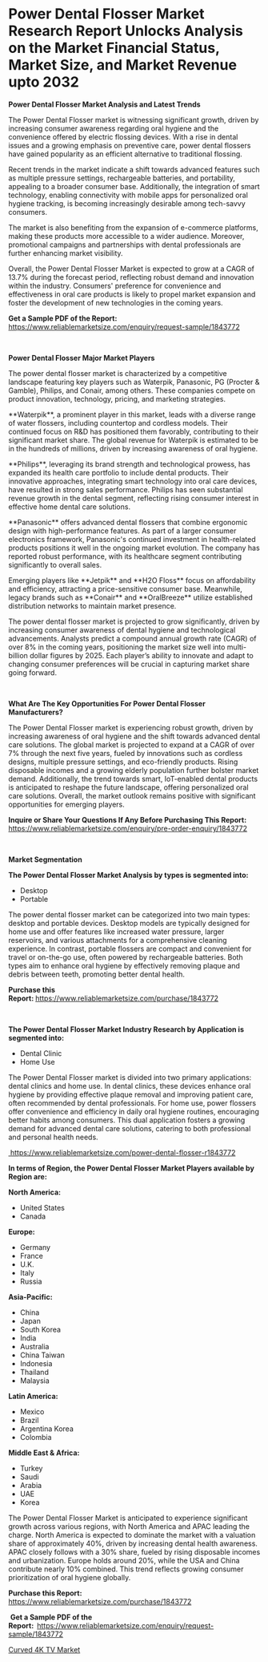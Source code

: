 <p><h1>Power Dental Flosser Market Research Report Unlocks Analysis on the Market Financial Status, Market Size, and Market Revenue upto 2032</h1></p><p><strong>Power Dental Flosser Market Analysis and Latest Trends</strong></p>
<p><p>The Power Dental Flosser market is witnessing significant growth, driven by increasing consumer awareness regarding oral hygiene and the convenience offered by electric flossing devices. With a rise in dental issues and a growing emphasis on preventive care, power dental flossers have gained popularity as an efficient alternative to traditional flossing. </p><p>Recent trends in the market indicate a shift towards advanced features such as multiple pressure settings, rechargeable batteries, and portability, appealing to a broader consumer base. Additionally, the integration of smart technology, enabling connectivity with mobile apps for personalized oral hygiene tracking, is becoming increasingly desirable among tech-savvy consumers. </p><p>The market is also benefiting from the expansion of e-commerce platforms, making these products more accessible to a wider audience. Moreover, promotional campaigns and partnerships with dental professionals are further enhancing market visibility. </p><p>Overall, the Power Dental Flosser Market is expected to grow at a CAGR of 13.7% during the forecast period, reflecting robust demand and innovation within the industry. Consumers' preference for convenience and effectiveness in oral care products is likely to propel market expansion and foster the development of new technologies in the coming years.</p></p>
<p><strong>Get a Sample PDF of the Report:&nbsp;</strong> <a href="https://www.reliablemarketsize.com/enquiry/request-sample/1843772?utm_campaign=2293&utm_medium=2&utm_source=Github&utm_content=ia&utm_term=10022025&utm_id=power-dental-flosser">https://www.reliablemarketsize.com/enquiry/request-sample/1843772</a></p>
<p>&nbsp;</p>
<p><strong>Power Dental Flosser Major Market Players</strong></p>
<p><p>The power dental flosser market is characterized by a competitive landscape featuring key players such as Waterpik, Panasonic, PG (Procter & Gamble), Philips, and Conair, among others. These companies compete on product innovation, technology, pricing, and marketing strategies.</p><p>**Waterpik**, a prominent player in this market, leads with a diverse range of water flossers, including countertop and cordless models. Their continued focus on R&D has positioned them favorably, contributing to their significant market share. The global revenue for Waterpik is estimated to be in the hundreds of millions, driven by increasing awareness of oral hygiene.</p><p>**Philips**, leveraging its brand strength and technological prowess, has expanded its health care portfolio to include dental products. Their innovative approaches, integrating smart technology into oral care devices, have resulted in strong sales performance. Philips has seen substantial revenue growth in the dental segment, reflecting rising consumer interest in effective home dental care solutions.</p><p>**Panasonic** offers advanced dental flossers that combine ergonomic design with high-performance features. As part of a larger consumer electronics framework, Panasonic's continued investment in health-related products positions it well in the ongoing market evolution. The company has reported robust performance, with its healthcare segment contributing significantly to overall sales.</p><p>Emerging players like **Jetpik** and **H2O Floss** focus on affordability and efficiency, attracting a price-sensitive consumer base. Meanwhile, legacy brands such as **Conair** and **OralBreeze** utilize established distribution networks to maintain market presence.</p><p>The power dental flosser market is projected to grow significantly, driven by increasing consumer awareness of dental hygiene and technological advancements. Analysts predict a compound annual growth rate (CAGR) of over 8% in the coming years, positioning the market size well into multi-billion dollar figures by 2025. Each player’s ability to innovate and adapt to changing consumer preferences will be crucial in capturing market share going forward.</p></p>
<p>&nbsp;</p>
<p><strong>What Are The Key Opportunities For Power Dental Flosser Manufacturers?</strong></p>
<p><p>The Power Dental Flosser market is experiencing robust growth, driven by increasing awareness of oral hygiene and the shift towards advanced dental care solutions. The global market is projected to expand at a CAGR of over 7% through the next five years, fueled by innovations such as cordless designs, multiple pressure settings, and eco-friendly products. Rising disposable incomes and a growing elderly population further bolster market demand. Additionally, the trend towards smart, IoT-enabled dental products is anticipated to reshape the future landscape, offering personalized oral care solutions. Overall, the market outlook remains positive with significant opportunities for emerging players.</p></p>
<p><strong>Inquire or Share Your Questions If Any Before Purchasing This Report:</strong> <a href="https://www.reliablemarketsize.com/enquiry/pre-order-enquiry/1843772?utm_campaign=2293&utm_medium=2&utm_source=Github&utm_content=ia&utm_term=10022025&utm_id=power-dental-flosser">https://www.reliablemarketsize.com/enquiry/pre-order-enquiry/1843772</a></p>
<p>&nbsp;</p>
<p><strong>Market Segmentation</strong></p>
<p><strong>The Power Dental Flosser Market Analysis by types is segmented into:</strong></p>
<p><ul><li>Desktop</li><li>Portable</li></ul></p>
<p><p>The power dental flosser market can be categorized into two main types: desktop and portable devices. Desktop models are typically designed for home use and offer features like increased water pressure, larger reservoirs, and various attachments for a comprehensive cleaning experience. In contrast, portable flossers are compact and convenient for travel or on-the-go use, often powered by rechargeable batteries. Both types aim to enhance oral hygiene by effectively removing plaque and debris between teeth, promoting better dental health.</p></p>
<p><strong>Purchase this Report:&nbsp;</strong><a href="https://www.reliablemarketsize.com/purchase/1843772?utm_campaign=2293&utm_medium=2&utm_source=Github&utm_content=ia&utm_term=10022025&utm_id=power-dental-flosser">https://www.reliablemarketsize.com/purchase/1843772</a></p>
<p>&nbsp;</p>
<p><strong>The Power Dental Flosser Market Industry Research by Application is segmented into:</strong></p>
<p><ul><li>Dental Clinic</li><li>Home Use</li></ul></p>
<p><p>The Power Dental Flosser market is divided into two primary applications: dental clinics and home use. In dental clinics, these devices enhance oral hygiene by providing effective plaque removal and improving patient care, often recommended by dental professionals. For home use, power flossers offer convenience and efficiency in daily oral hygiene routines, encouraging better habits among consumers. This dual application fosters a growing demand for advanced dental care solutions, catering to both professional and personal health needs.</p></p>
<p><a href="https://www.reliablemarketsize.com/power-dental-flosser-r1843772?utm_campaign=2293&utm_medium=2&utm_source=Github&utm_content=ia&utm_term=10022025&utm_id=power-dental-flosser">&nbsp;https://www.reliablemarketsize.com/power-dental-flosser-r1843772</a></p>
<p><strong>In terms of Region, the Power Dental Flosser Market Players available by Region are:</strong></p>
<p>
    <p> <strong> North America: </strong>
        <ul>
            <li>United States</li>
            <li>Canada</li>
        </ul>
        </p> 
    <p> <strong> Europe: </strong>
        <ul>
            <li>Germany</li>
            <li>France</li>
            <li>U.K.</li>
            <li>Italy</li>
            <li>Russia</li>
        </ul>
        </p> 
    <p> <strong> Asia-Pacific: </strong>
        <ul>
            <li>China</li>
            <li>Japan</li>
            <li>South Korea</li>
            <li>India</li>
            <li>Australia</li>
            <li>China Taiwan</li>
            <li>Indonesia</li>
            <li>Thailand</li>
            <li>Malaysia</li>
        </ul>
        </p> 
    <p> <strong> Latin America: </strong>
        <ul>
            <li>Mexico</li>
            <li>Brazil</li>
            <li>Argentina Korea</li>
            <li>Colombia</li>
        </ul>
        </p> 
    <p> <strong> Middle East & Africa: </strong>
        <ul>
            <li>Turkey</li>
            <li>Saudi</li>
            <li>Arabia</li>
            <li>UAE</li>
            <li>Korea</li>
        </ul>
    </p>
    </p>
<p><p>The Power Dental Flosser Market is anticipated to experience significant growth across various regions, with North America and APAC leading the charge. North America is expected to dominate the market with a valuation share of approximately 40%, driven by increasing dental health awareness. APAC closely follows with a 30% share, fueled by rising disposable incomes and urbanization. Europe holds around 20%, while the USA and China contribute nearly 10% combined. This trend reflects growing consumer prioritization of oral hygiene globally.</p></p>
<p><strong>Purchase this Report: </strong><a href="https://www.reliablemarketsize.com/purchase/1843772?utm_campaign=2293&utm_medium=2&utm_source=Github&utm_content=ia&utm_term=10022025&utm_id=power-dental-flosser">https://www.reliablemarketsize.com/purchase/1843772</a></p>
<p>&nbsp;<strong>Get a Sample PDF of the Report:&nbsp;&nbsp;</strong><a href="https://www.reliablemarketsize.com/enquiry/request-sample/1843772?utm_campaign=2293&utm_medium=2&utm_source=Github&utm_content=ia&utm_term=10022025&utm_id=power-dental-flosser">https://www.reliablemarketsize.com/enquiry/request-sample/1843772</a></p>
<p><strong></strong></p>
<p><p><a href="https://github.com/bensemilia864/Market-Research-Report-List-1/blob/main/curved-4k-tv-market.md?utm_campaign=2293&utm_medium=2&utm_source=Github&utm_content=ia&utm_term=10022025&utm_id=power-dental-flosser">Curved 4K TV Market</a></p></p>
